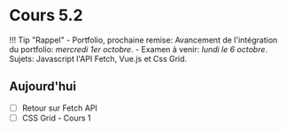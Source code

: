 # Cours 5.2
<!-- merc. 24 sept. -->

!!! Tip "Rappel"
    - Portfolio, prochaine remise: Avancement de l'intégration du portfolio: *mercredi 1er octobre*.
    - Examen à venir: *lundi le 6 octobre*. Sujets: Javascript l'API Fetch, Vue.js et Css Grid.

## Aujourd'hui

- [ ] Retour sur Fetch API
- [ ] CSS Grid - Cours 1